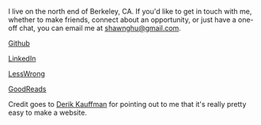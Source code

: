 I live on the north end of Berkeley, CA. If you'd like to get in touch with me, whether to make friends, connect about an opportunity, or just have a one-off chat, you can email me at shawnghu@gmail.com.

[Github](https://github.com/shawnghu)

[LinkedIn](https://www.linkedin.com/in/shawn-hu-87289a106/)

[LessWrong](https://www.lesswrong.com/users/shawnghu)

[GoodReads](https://www.goodreads.com/user/show/176465819-shawn-hu)


Credit goes to [Derik Kauffman](https://derikk.com/) for pointing out to me that it's really pretty easy to make a website.